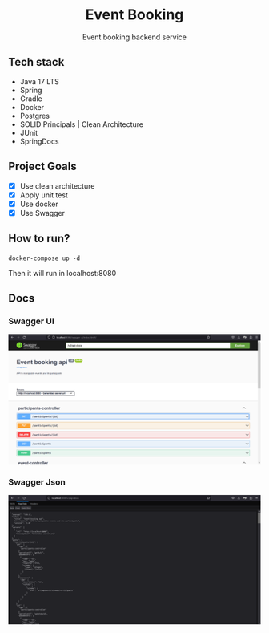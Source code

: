 <h1 align="center">Event Booking</h1>
<p align="center">Event booking backend service</p>

## Tech stack
* Java 17 LTS
* Spring
* Gradle
* Docker
* Postgres
* SOLID Principals | Clean Architecture
* JUnit
* SpringDocs

## Project Goals
- [x] Use clean architecture  
- [x] Apply unit test  
- [x] Use docker  
- [x] Use Swagger

## How to run?
```shell
docker-compose up -d
```
Then it will run in localhost:8080

## Docs
### Swagger UI
![swagger-ui](/docs/swagger-ui.png)

### Swagger Json
![swagger-json](/docs/swagger-json.png)
